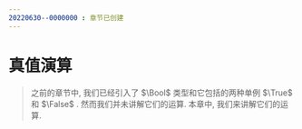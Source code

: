 ```yaml
---
20220630--0000000 : 章节已创建
---
```

# 真值演算
> 之前的章节中, 我们已经引入了 $\Bool$ 类型和它包括的两种单例 $\True$ 和 $\False$ . 然而我们并未讲解它们的运算. 
> 本章中, 我们来讲解它们的运算. 

